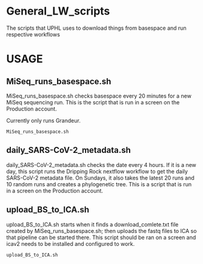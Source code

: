 # General_LW_scripts
The scripts that UPHL uses to download things from basespace and run respective workflows

# USAGE


## MiSeq_runs_basespace.sh

MiSeq_runs_basespace.sh checks basespace every 20 minutes for a new MiSeq sequencing run. This is the script that is run in a screen on the Production account.

Currently only runs Grandeur.

```
MiSeq_runs_basespace.sh
```

## daily_SARS-CoV-2_metadata.sh

daily_SARS-CoV-2_metadata.sh checks the date every 4 hours. If it is a new day, this script runs the Dripping Rock nextflow workflow to get the daily SARS-CoV-2 metadata file. On Sundays, it also takes the latest 20 runs and 10 random runs and creates a phylogenetic tree. This is a script that is run in a screen on the Production account.

## upload_BS_to_ICA.sh

upload_BS_to_ICA.sh starts when it finds a download_comlete.txt file created by MiSeq_runs_basespace.sh; then uploads the fastq files to ICA so that pipeline can be started there. This script should be ran on a screen and icav2 needs to be installed and configured to work. 

```
upload_BS_to_ICA.sh
```
